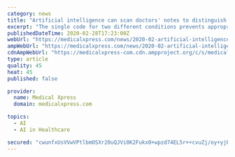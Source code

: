 ```yaml
---
category: news
title: "Artificial intelligence can scan doctors' notes to distinguish between types of back pain"
excerpt: "The single code for two different conditions prevents appropriate billing and therapy recommendations, including different return-to-work scenarios. The artificial intelligence model in this study, the first of its kind, could be used to improve the accuracy of coding, billing, and therapy for patients with lower back pain. The researchers used ..."
publishedDateTime: 2020-02-28T17:23:00Z
webUrl: "https://medicalxpress.com/news/2020-02-artificial-intelligence-scan-doctors-distinguish.html"
ampWebUrl: "https://medicalxpress.com/news/2020-02-artificial-intelligence-scan-doctors-distinguish.amp"
cdnAmpWebUrl: "https://medicalxpress-com.cdn.ampproject.org/c/s/medicalxpress.com/news/2020-02-artificial-intelligence-scan-doctors-distinguish.amp"
type: article
quality: 45
heat: 45
published: false

provider:
  name: Medical Xpress
  domain: medicalxpress.com

topics:
  - AI
  - AI in Healthcare

secured: "cwunfxUsVVwVPtlbmOSXr20uQJVi0K2Fukx0+wpzd74EL5r++cvuZj/oy+yjPeIzK3+3jRG0Y4dDk2s42mCCG9M2f4TBPmZuwXEQEXf8IN4rc592LCjMnyNdMlRONgr0eKtAlxOhjrt0nBfWS9DajIP5b1je6W2m4Sz/NCHfzh8Kf6bfd80RdZATfP5U+rvktMkcEqcF2YMRBK+b7sSoZ9NjzH7XxA3C9uLx3fu3J8q+xAeHm36c6397f/SkoxZcTxtsPhlyZiVEAYjS51XQtMtTaVUIG/MEmTBKR1RZyk8mXmLbgCZOHeAUySUft9GqSDNoTvkpE1cbR1fBozDtx9yqPM4/WM10MKf8iJ9rkAZi5Q0gragQjndp2IaurHELUmp8TmRSMj/onzsiIlU5i8WW1VnvROJesCGonLFaQ8CotWOgXNmJTH0o/Bb3WeAfF+Uknzxn3PiziKtl3mJrlhhW0CcuUYfS5cglPtO2+rY=;2Obssk1j9I+YOiX+fYjlPQ=="
---
```


